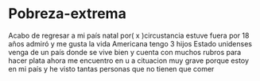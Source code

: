 # Pobreza-extrema
Acabo de regresar a mi país natal por( x )circustancia estuve fuera por 18 años admiró y me gusta la vida Americana tengo 3 hijos Estado unidenses venga de un país donde se vive bien y cuenta con muchos rubros para hacer plata ahora me encuentro en u a cituacion muy grave porque estoy en mi país y he visto tantas personas que no tienen que comer 
